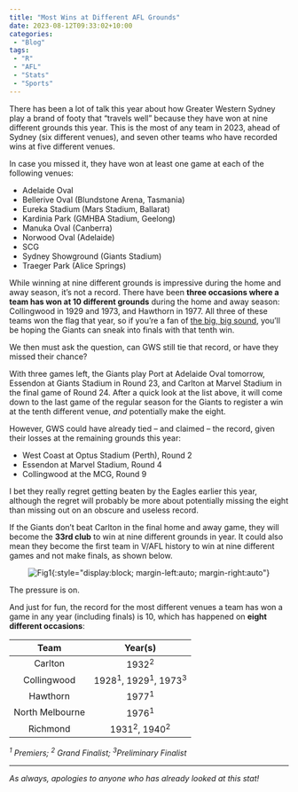 ```yaml
---
title: "Most Wins at Different AFL Grounds"
date: 2023-08-12T09:33:02+10:00
categories:
 - "Blog"
tags:
 - "R"
 - "AFL" 
 - "Stats"
 - "Sports"
---
```


<!--more-->

There has been a lot of talk this year about how Greater Western Sydney play a brand of footy that “travels well” because they have won at nine different grounds this year. This is the most of any team in 2023, ahead of Sydney (six different venues), and seven other teams who have recorded wins at five different venues.

In case you missed it, they have won at least one game at each of the following venues:
- Adelaide Oval
- Bellerive Oval (Blundstone Arena, Tasmania)
- Eureka Stadium (Mars Stadium, Ballarat)
- Kardinia Park (GMHBA Stadium, Geelong) 
- Manuka Oval (Canberra)
- Norwood Oval (Adelaide)
- SCG
- Sydney Showground (Giants Stadium) 
- Traeger Park (Alice Springs)

While winning at nine different grounds is impressive during the home and away season, it’s not a record. There have been **three occasions where a team has won at 10 different grounds** during the home and away season: Collingwood in 1929 and 1973, and Hawthorn in 1977. All three of these teams won the flag that year, so if you’re a fan of [the big, big sound](https://www.youtube.com/watch?v=GfJu8a4VhuA), you’ll be hoping the Giants can sneak into finals with that tenth win.

We then must ask the question, can GWS still tie that record, or have they missed their chance?

With three games left, the Giants play Port at Adelaide Oval tomorrow, Essendon at Giants Stadium in Round 23, and Carlton at Marvel Stadium in the final game of Round 24. After a quick look at the list above, it will come down to the last game of the regular season for the Giants to register a win at the tenth different venue, *and* potentially make the eight.

However, GWS could have already tied – and claimed – the record, given their losses at the remaining grounds this year:
- West Coast at Optus Stadium (Perth), Round 2
- Essendon at Marvel Stadium, Round 4
- Collingwood at the MCG, Round 9

I bet they really regret getting beaten by the Eagles earlier this year, although the regret will probably be more about potentially missing the eight than missing out on an obscure and useless record. 

If the Giants don’t beat Carlton in the final home and away game, they will become the **33rd club** to win at nine different grounds in year. It could also mean they become the first team in V/AFL history to win at nine different games and not make finals, as shown below.

<center>

![Fig1](/files/content/posts/wins-unique-venues/nine_wins_list.png){:style="display:block; margin-left:auto; margin-right:auto"}

</center>

The pressure is on.

And just for fun, the record for the most different venues a team has won a game in any year (including finals) is 10, which has happened on **eight different occasions**:

<center>

| Team            | Year(s)                                              |
| :-------------: | :--------------------------------------------------: |
| Carlton         | 1932<sup>2</sup>                                     |
| Collingwood     | 1928<sup>1</sup>, 1929<sup>1</sup>, 1973<sup>3</sup> |
| Hawthorn        | 1977<sup>1</sup>                                     |
| North Melbourne | 1976<sup>1</sup>                                     |
| Richmond        | 1931<sup>2</sup>, 1940<sup>2</sup>                   |

</center>

_<sup>1</sup> Premiers; <sup>2</sup> Grand Finalist; <sup>3</sup>Preliminary Finalist_

--- 

*As always, apologies to anyone who has already looked at this stat!*
